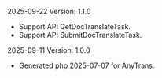 2025-09-22 Version: 1.1.0
- Support API GetDocTranslateTask.
- Support API SubmitDocTranslateTask.


2025-09-11 Version: 1.0.0
- Generated php 2025-07-07 for AnyTrans.

